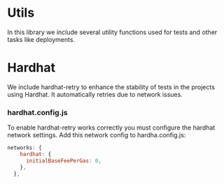 # Utils

In this library we include several utility functions used for tests and other tasks like deployments.


# Hardhat

We include hardhat-retry to enhance the stability of tests in the projects using Hardhat. It automatically retries due to network issues.

### hardhat.config.js

To enable hardhat-retry works correctly you must configure the hardhat network settings. Add this network config to hardha.config.js:

```js
networks: {
    hardhat: {
      initialBaseFeePerGas: 0,
    },
  },
```